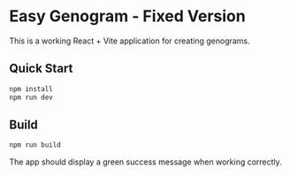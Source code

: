 # Easy Genogram - Fixed Version

This is a working React + Vite application for creating genograms.

## Quick Start

```bash
npm install
npm run dev
```

## Build

```bash
npm run build
```

The app should display a green success message when working correctly.
